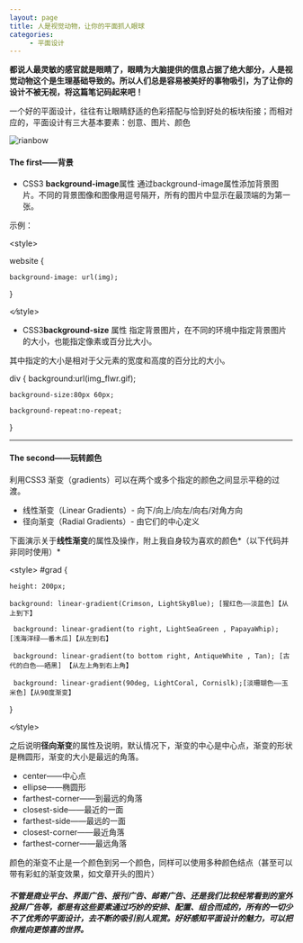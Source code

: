 ```yaml
---
layout: page
title: 人是视觉动物，让你的平面抓人眼球
categories:
     - 平面设计
---
```


**都说人最灵敏的感官就是眼睛了，眼睛为大脑提供的信息占据了绝大部分，人是视觉动物这个是生理基础导致的。所以人们总是容易被美好的事物吸引，为了让你的设计不被无视，将这篇笔记码起来吧！**

一个好的平面设计，往往有让眼睛舒适的色彩搭配与恰到好处的板块衔接；而相对应的，平面设计有三大基本要素：创意、图片、颜色

![rianbow](/CCRR/assets/images/彩虹渐变.jpg)

#### The first——背景
- CSS3 **background-image**属性
通过background-image属性添加背景图片。不同的背景图像和图像用逗号隔开，所有的图片中显示在最顶端的为第一张。

示例：

&lt;style&gt;

website {
	
    background-image: url(img);
	
}

&lt;&frasl;style&gt;

- CSS3**background-size** 属性
指定背景图片，在不同的环境中指定背景图片的大小，也能指定像素或百分比大小。

其中指定的大小是相对于父元素的宽度和高度的百分比的大小。

div
{
    background:url(img_flwr.gif);
	
    background-size:80px 60px;
	
    background-repeat:no-repeat;
}

***
#### The second——玩转颜色
利用CSS3 渐变（gradients）可以在两个或多个指定的颜色之间显示平稳的过渡。
 - 线性渐变（Linear Gradients）- 向下/向上/向左/向右/对角方向
 - 径向渐变（Radial Gradients）- 由它们的中心定义

下面演示关于**线性渐变**的属性及操作，附上我自身较为喜欢的颜色*（以下代码并非同时使用）*

&lt;style&gt;
#grad {
	
    height: 200px;
	
    background: linear-gradient(Crimson, LightSkyBlue); [猩红色——淡蓝色]【从上到下】
	
	 background: linear-gradient(to right, LightSeaGreen , PapayaWhip); [浅海洋绿——番木瓜]【从左到右】
	 
	 background: linear-gradient(to bottom right, AntiqueWhite , Tan); [古代的白色——晒黑] 【从左上角到右上角】
	 
	 background: linear-gradient(90deg, LightCoral, Cornislk);[淡珊瑚色——玉米色]【从90度渐变】
	 
	 
}

&lt;&frasl;style&gt;

之后说明**径向渐变**的属性及说明，默认情况下，渐变的中心是中心点，渐变的形状是椭圆形，渐变的大小是最远的角落。

- center——中心点
- ellipse——椭圆形
- farthest-corner——到最远的角落
- closest-side——最近的一面
- farthest-side——最远的一面
- closest-corner——最近角落
- farthest-corner——最远角落

颜色的渐变不止是一个颜色到另一个颜色，同样可以使用多种颜色结点（甚至可以带有彩虹的渐变效果，如文章开头的图片）

##### 不管是商业平台、界面广告、报刊广告、邮寄广告、还是我们比较经常看到的室外投屏广告等，都是有这些要素通过巧妙的安排、配置、组合而成的，所有的一切少不了优秀的平面设计，去不断的吸引别人观赏。好好感知平面设计的魅力，可以把你推向更惊喜的世界。
